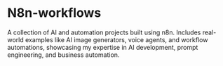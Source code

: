 # N8n-workflows
A collection of AI and automation projects built using n8n. Includes real-world examples like AI image generators, voice agents, and workflow automations, showcasing my expertise in AI development, prompt engineering, and business automation.
